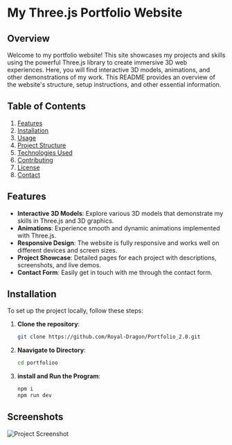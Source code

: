# My Three.js Portfolio Website

## Overview

Welcome to my portfolio website! This site showcases my projects and skills using the powerful Three.js library to create immersive 3D web experiences. Here, you will find interactive 3D models, animations, and other demonstrations of my work. This README provides an overview of the website's structure, setup instructions, and other essential information.

## Table of Contents

1. [Features](#features)
2. [Installation](#installation)
3. [Usage](#usage)
4. [Project Structure](#project-structure)
5. [Technologies Used](#technologies-used)
6. [Contributing](#contributing)
7. [License](#license)
8. [Contact](#contact)

## Features

- **Interactive 3D Models**: Explore various 3D models that demonstrate my skills in Three.js and 3D graphics.
- **Animations**: Experience smooth and dynamic animations implemented with Three.js.
- **Responsive Design**: The website is fully responsive and works well on different devices and screen sizes.
- **Project Showcase**: Detailed pages for each project with descriptions, screenshots, and live demos.
- **Contact Form**: Easily get in touch with me through the contact form.

## Installation

To set up the project locally, follow these steps:

1. **Clone the repository**:
   ```bash
   git clone https://github.com/Royal-Dragon/Portfolio_2.0.git
2. **Naavigate to Directory**:
   ```bash
   cd portfolioo
3. **install and Run the Program**:
   ```bash
   npm i
   npm run dev
## Screenshots
![Project Screenshot](./src/assets/ss.png)